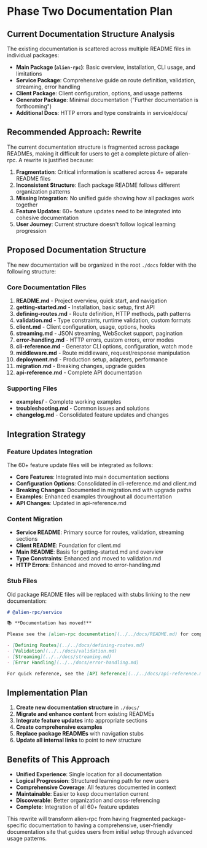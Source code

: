 # Phase Two Documentation Plan

## Current Documentation Structure Analysis

The existing documentation is scattered across multiple README files in individual packages:

- **Main Package (`alien-rpc`)**: Basic overview, installation, CLI usage, and limitations
- **Service Package**: Comprehensive guide on route definition, validation, streaming, error handling
- **Client Package**: Client configuration, options, and usage patterns
- **Generator Package**: Minimal documentation ("Further documentation is forthcoming")
- **Additional Docs**: HTTP errors and type constraints in service/docs/

## Recommended Approach: **Rewrite**

The current documentation structure is fragmented across package READMEs, making it difficult for users to get a complete picture of alien-rpc. A rewrite is justified because:

1. **Fragmentation**: Critical information is scattered across 4+ separate README files
2. **Inconsistent Structure**: Each package README follows different organization patterns
3. **Missing Integration**: No unified guide showing how all packages work together
4. **Feature Updates**: 60+ feature updates need to be integrated into cohesive documentation
5. **User Journey**: Current structure doesn't follow logical learning progression

## Proposed Documentation Structure

The new documentation will be organized in the root `./docs` folder with the following structure:

### Core Documentation Files

1. **README.md** - Project overview, quick start, and navigation
2. **getting-started.md** - Installation, basic setup, first API
3. **defining-routes.md** - Route definition, HTTP methods, path patterns
4. **validation.md** - Type constraints, runtime validation, custom formats
5. **client.md** - Client configuration, usage, options, hooks
6. **streaming.md** - JSON streaming, WebSocket support, pagination
7. **error-handling.md** - HTTP errors, custom errors, error modes
8. **cli-reference.md** - Generator CLI options, configuration, watch mode
9. **middleware.md** - Route middleware, request/response manipulation
10. **deployment.md** - Production setup, adapters, performance
11. **migration.md** - Breaking changes, upgrade guides
12. **api-reference.md** - Complete API documentation

### Supporting Files

- **examples/** - Complete working examples
- **troubleshooting.md** - Common issues and solutions
- **changelog.md** - Consolidated feature updates and changes

## Integration Strategy

### Feature Updates Integration

The 60+ feature update files will be integrated as follows:

- **Core Features**: Integrated into main documentation sections
- **Configuration Options**: Consolidated in cli-reference.md and client.md
- **Breaking Changes**: Documented in migration.md with upgrade paths
- **Examples**: Enhanced examples throughout all documentation
- **API Changes**: Updated in api-reference.md

### Content Migration

- **Service README**: Primary source for routes, validation, streaming sections
- **Client README**: Foundation for client.md
- **Main README**: Basis for getting-started.md and overview
- **Type Constraints**: Enhanced and moved to validation.md
- **HTTP Errors**: Enhanced and moved to error-handling.md

### Stub Files

Old package README files will be replaced with stubs linking to the new documentation:

```markdown
# @alien-rpc/service

📚 **Documentation has moved!** 

Please see the [alien-rpc documentation](../../docs/README.md) for comprehensive guides:

- [Defining Routes](../../docs/defining-routes.md)
- [Validation](../../docs/validation.md)
- [Streaming](../../docs/streaming.md)
- [Error Handling](../../docs/error-handling.md)

For quick reference, see the [API Reference](../../docs/api-reference.md).
```

## Implementation Plan

1. **Create new documentation structure** in `./docs/`
2. **Migrate and enhance content** from existing READMEs
3. **Integrate feature updates** into appropriate sections
4. **Create comprehensive examples**
5. **Replace package READMEs** with navigation stubs
6. **Update all internal links** to point to new structure

## Benefits of This Approach

- **Unified Experience**: Single location for all documentation
- **Logical Progression**: Structured learning path for new users
- **Comprehensive Coverage**: All features documented in context
- **Maintainable**: Easier to keep documentation current
- **Discoverable**: Better organization and cross-referencing
- **Complete**: Integration of all 60+ feature updates

This rewrite will transform alien-rpc from having fragmented package-specific documentation to having a comprehensive, user-friendly documentation site that guides users from initial setup through advanced usage patterns.
